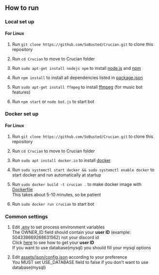 ## How to run
### Local set up
#### For Linux
1.  Run `git clone https://github.com/SoBusted/Crucian.git` to clone this repository

1.  Run `cd Crucian` to move to Crucian folder

1.  Run `sudo apt-get install nodejs npm` to install [node.js](https://nodejs.org) and [npm](https://www.npmjs.com)

1.  Run `npm install` to install all dependencies listed in [package.json](https://github.com/SoBusted/Crucian/blob/master/package.json#L21)

1.  Run `sudo apt-get install ffmpeg` to install [ffmpeg](https://www.ffmpeg.org) (for music bot features)

1.  Run `npm start` or `node bot.js` to start bot

### Docker set up
#### For Linux
1.  Run `git clone https://github.com/SoBusted/Crucian.git` to clone this repository

1.  Run `cd Crucian` to move to Crucian folder

1.  Run `sudo apt install docker.io` to install [docker](https://www.docker.com)

1.  Run `sudo systemctl start docker && sudo systemctl enable docker` to start docker and run automatically at startup

1.  Run `sudo docker build -t crucian .` to make docker image with [Dockerfile](https://github.com/SoBusted/Crucian/blob/master/Dockerfile)  
This takes about 5-10 minutes, so be patient

1.  Run `sudo docker run crucian` to start bot

### Common settings
1.  Edit [.env](https://github.com/SoBusted/Crucian/blob/master/.env) to set process environment variables  
The OWNER_ID field should contain your **user ID** (example: 504338669268631562) not your discord id  
Click [here](https://www.youtube.com/watch?v=1T0L4c9hWTo) to see how to get your **user ID**  
If you want to use database(mysql) you should fill your mysql options

1.  Edit [assets/json/config.json](https://github.com/SoBusted/Crucian/blob/master/assets/json/config.json) according to your preference  
You MUST set USE_DATABASE field to false if you don't want to use database(mysql)
